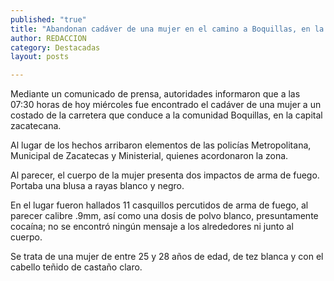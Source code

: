 ```yaml
---
published: "true"
title: "Abandonan cadáver de una mujer en el camino a Boquillas, en la capital zacatecana"
author: REDACCION
category: Destacadas
layout: posts

---
```


Mediante un comunicado de prensa, autoridades informaron que a las 07:30 horas de hoy miércoles fue encontrado el cadáver de una mujer a un costado de la carretera que conduce a la comunidad Boquillas, en la capital zacatecana.

Al lugar de los hechos arribaron elementos de las policías Metropolitana, Municipal de Zacatecas y Ministerial, quienes acordonaron la zona.

Al parecer, el cuerpo de la mujer presenta dos impactos de arma de fuego. Portaba una blusa a rayas blanco y negro.

En el lugar fueron hallados 11 casquillos percutidos de arma de fuego, al parecer calibre .9mm, así como una dosis de polvo blanco, presuntamente cocaína; no se encontró ningún mensaje a los alrededores ni junto al cuerpo.

Se trata de una mujer de entre 25 y 28 años de edad, de tez blanca y con el cabello teñido de castaño claro.
